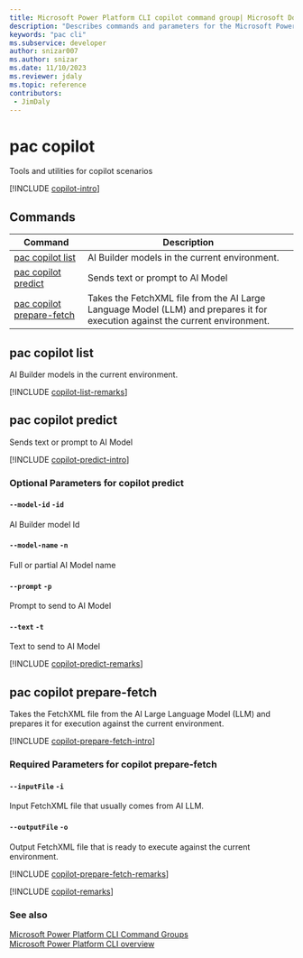 ```yaml
---
title: Microsoft Power Platform CLI copilot command group| Microsoft Docs
description: "Describes commands and parameters for the Microsoft Power Platform CLI copilot command group."
keywords: "pac cli"
ms.subservice: developer
author: snizar007
ms.author: snizar
ms.date: 11/10/2023
ms.reviewer: jdaly
ms.topic: reference
contributors: 
 - JimDaly
---
```

<!-- 
Do not edit this file. 
This file is generated by a program and any changes will be overwritten when this topic is re-generated.
Use the include files to add additional content to this topic.
-->
# pac copilot

Tools and utilities for copilot scenarios

[!INCLUDE [copilot-intro](includes/copilot-intro.md)]

## Commands

|Command|Description|
|---------|---------|
|[pac copilot list](#pac-copilot-list)|AI Builder models in the current environment.|
|[pac copilot predict](#pac-copilot-predict)|Sends text or prompt to AI Model|
|[pac copilot prepare-fetch](#pac-copilot-prepare-fetch)|Takes the FetchXML file from the AI Large Language Model (LLM) and prepares it for execution against the current environment.|


## pac copilot list

AI Builder models in the current environment.

[!INCLUDE [copilot-list-remarks](includes/copilot-list-remarks.md)]

## pac copilot predict

Sends text or prompt to AI Model

[!INCLUDE [copilot-predict-intro](includes/copilot-predict-intro.md)]


### Optional Parameters for copilot predict

#### `--model-id` `-id`

AI Builder model Id

#### `--model-name` `-n`

Full or partial AI Model name

#### `--prompt` `-p`

Prompt to send to AI Model

#### `--text` `-t`

Text to send to AI Model

[!INCLUDE [copilot-predict-remarks](includes/copilot-predict-remarks.md)]

## pac copilot prepare-fetch

Takes the FetchXML file from the AI Large Language Model (LLM) and prepares it for execution against the current environment.

[!INCLUDE [copilot-prepare-fetch-intro](includes/copilot-prepare-fetch-intro.md)]


### Required Parameters for copilot prepare-fetch

#### `--inputFile` `-i`

Input FetchXML file that usually comes from AI LLM.

#### `--outputFile` `-o`

Output FetchXML file that is ready to execute against the current environment.

[!INCLUDE [copilot-prepare-fetch-remarks](includes/copilot-prepare-fetch-remarks.md)]

[!INCLUDE [copilot-remarks](includes/copilot-remarks.md)]

### See also

[Microsoft Power Platform CLI Command Groups](index.md)<br />
[Microsoft Power Platform CLI overview](../introduction.md)